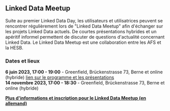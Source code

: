 ## Linked Data Meetup

Suite au premier Linked Data Day, les utilisateurs et utilisatrices peuvent se rencontrer régulièrement lors de "Linked Data Meetup" afin d'échanger sur les projets Linked Data actuels. De courtes présentations hybrides et un apéritif informel permettent de discuter de questions d'actualité concernant Linked Data. Le Linked Data Meetup est une collaboration entre les AFS et la HESB.

### Dates et lieux

**6 juin 2023, 17:00 - 19:00** - Greenfield, Brückenstrasse 73, Berne et online (hybride) [lien sur le programme et les présentations](https://www.bfh.ch/wirtschaft/de/aktuell/fachveranstaltungen/linked-data-meetup-1-23/)  
**14 novembre 2023, 17:00 - 18:30** - Greenfield, Brückenstrasse 73, Berne et online (hybride) 

**[Plus d'informations et inscription pour le Linked Data Meetup (en allemand)](https://www.bfh.ch/wirtschaft/de/aktuell/fachveranstaltungen/linked-data-meetup-2-23/)**
